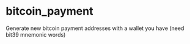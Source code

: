 # bitcoin_payment
Generate new bitcoin payment addresses with a wallet you have (need bit39 mnemonic words)
